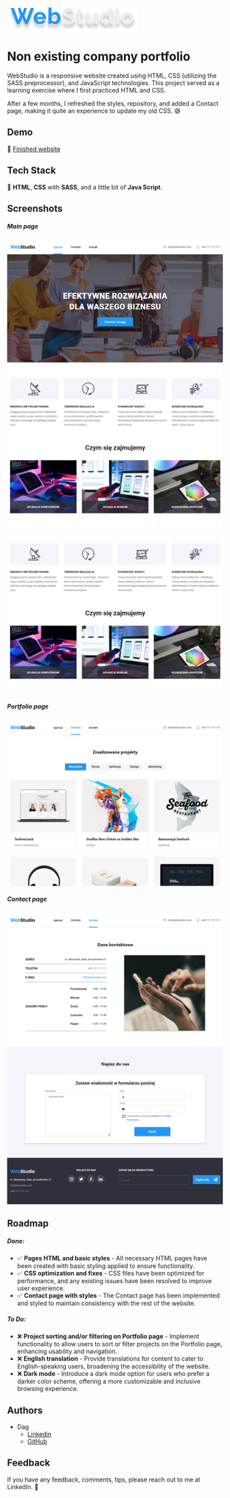 
![WebStudio Logo](images/docs/preview_logo.png)

# Non existing company portfolio

WebStudio is a responsive website created using HTML, CSS (utilizing the SASS preprocessor), and JavaScript technologies. This project served as a learning exercise where I first practiced HTML and CSS. 

After a few months, I refreshed the styles, repository, and added a Contact page, making it quite an experience to update my old CSS. 😅


## Demo

🔗 [Finished website](https://dag-szad.github.io/WebStudio/)
## Tech Stack

🔨 **HTML**, **CSS** with **SASS**, and a little bit of **Java Script**.



## Screenshots

##### Main page
![Main page banner](images/docs/preview_1.1.png)
![Main page info](images/docs/preview_1.2.png)
![Main page team and clients](images/docs/preview_1.2.png)

##### Portfolio page
![Portfolio page layout and projects](images/docs/preview_2.1.png)


##### Contact page
![Contact page info](images/docs/preview_3.1.png)
![Contact page form](images/docs/preview_3.2.png)

## Roadmap

##### Done:

- ✅ **Pages HTML and basic styles** - All necessary HTML pages have been created with basic styling applied to ensure functionality.
- ✅ **CSS optimization and fixes** - CSS files have been optimized for performance, and any existing issues have been resolved to improve user experience.
- ✅ **Contact page with styles** - The Contact page has been implemented and styled to maintain consistency with the rest of the website.

##### To Do:

- ❌ **Project sorting and/or filtering on Portfolio page** - Implement functionality to allow users to sort or filter projects on the Portfolio page, enhancing usability and navigation.
- ❌ **English translation** - Provide translations for content to cater to English-speaking users, broadening the accessibility of the website.
- ❌ **Dark mode** - Introduce a dark mode option for users who prefer a darker color scheme, offering a more customizable and inclusive browsing experience.


## Authors

- Dag
    - [Linkedin](https://www.linkedin.com/in/dagmara-szadkowska-708423255)
    - [GitHub](https://www.github.com/dag-szad)


## Feedback

If you have any feedback, comments, tips, please reach out to me at LinkedIn. 🤗

